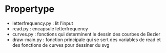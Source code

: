# Propertype

- letterfrequency.py : lit l'input
- read.py : encapsule letterfrequency
- curves.py : fonctions qui determinent le dessin des courbes de Bezier
- draw-main.py : fonction principale qui se sert des variables de read et des fonctions de curves pour dessiner du svg